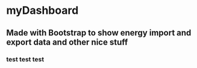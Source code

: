 # myDashboard

## Made with Bootstrap to show energy import and export data and other nice stuff

### test test test
